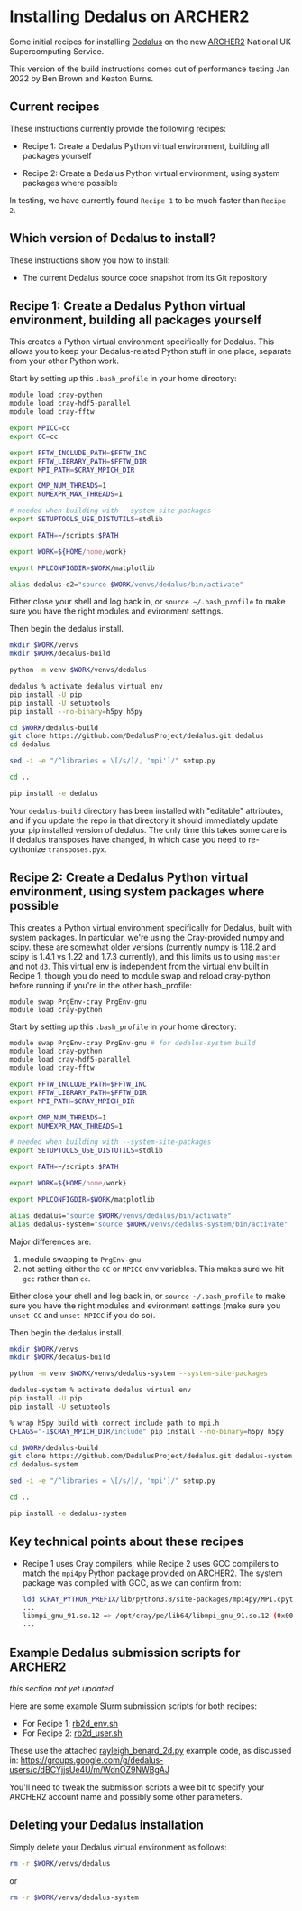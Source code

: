 # Installing Dedalus on ARCHER2

Some initial recipes for installing
[Dedalus](https://github.com/DedalusProject/dedalus)
on the new
[ARCHER2](https://www.archer2.ac.uk/) National UK Supercomputing Service.

This version of the build instructions comes out of performance testing Jan 2022 by Ben Brown and Keaton Burns.

## Current recipes

These instructions currently provide the following recipes:

* Recipe 1: Create a Dedalus Python virtual environment, building all packages yourself

* Recipe 2: Create a Dedalus Python virtual environment, using system packages where possible

In testing, we have currently found `Recipe 1` to be much faster than `Recipe 2`.


## Which version of Dedalus to install?

These instructions show you how to install:

* The current Dedalus source code snapshot from its Git repository

## Recipe 1: Create a Dedalus Python virtual environment, building all packages yourself

This creates a Python virtual environment specifically for Dedalus. This allows
you to keep your Dedalus-related Python stuff in one place, separate from your
other Python work.

Start by setting up this `.bash_profile` in your home directory:

```bash
module load cray-python
module load cray-hdf5-parallel
module load cray-fftw

export MPICC=cc
export CC=cc

export FFTW_INCLUDE_PATH=$FFTW_INC
export FFTW_LIBRARY_PATH=$FFTW_DIR
export MPI_PATH=$CRAY_MPICH_DIR

export OMP_NUM_THREADS=1
export NUMEXPR_MAX_THREADS=1

# needed when building with --system-site-packages
export SETUPTOOLS_USE_DISTUTILS=stdlib

export PATH=~/scripts:$PATH

export WORK=${HOME/home/work}

export MPLCONFIGDIR=$WORK/matplotlib

alias dedalus-d2="source $WORK/venvs/dedalus/bin/activate"
```

Either close your shell and log back in, or `source ~/.bash_profile` to make sure you have the right modules and evironment settings.

Then begin the dedalus install.

```bash
mkdir $WORK/venvs
mkdir $WORK/dedalus-build

python -m venv $WORK/venvs/dedalus

dedalus % activate dedalus virtual env
pip install -U pip
pip install -U setuptools
pip install --no-binary=h5py h5py

cd $WORK/dedalus-build
git clone https://github.com/DedalusProject/dedalus.git dedalus
cd dedalus

sed -i -e "/^libraries = \[/s/]/, 'mpi']/" setup.py

cd ..

pip install -e dedalus
```

Your `dedalus-build` directory has been installed with "editable" attributes, and if you update the repo in that directory it should immediately update your pip installed version of dedalus.  The only time this takes some care is if dedalus transposes have changed, in which case you need to re-cythonize `transposes.pyx`. 

## Recipe 2: Create a Dedalus Python virtual environment, using system packages where possible

This creates a Python virtual environment specifically for Dedalus, built with system packages.  In particular, we're using the Cray-provided numpy and scipy.  these are somewhat older versions (currently numpy is 1.18.2 and scipy is 1.4.1 vs 1.22 and 1.7.3 currently), and this limits us to using `master` and not `d3`.  This virtual env is independent from the virtual env built in Recipe 1, though you do need to module swap and reload cray-python before running if you're in the other bash_profile:
```
module swap PrgEnv-cray PrgEnv-gnu
module load cray-python
```

Start by setting up this `.bash_profile` in your home directory:

```bash
module swap PrgEnv-cray PrgEnv-gnu # for dedalus-system build
module load cray-python
module load cray-hdf5-parallel
module load cray-fftw

export FFTW_INCLUDE_PATH=$FFTW_INC
export FFTW_LIBRARY_PATH=$FFTW_DIR
export MPI_PATH=$CRAY_MPICH_DIR

export OMP_NUM_THREADS=1
export NUMEXPR_MAX_THREADS=1

# needed when building with --system-site-packages
export SETUPTOOLS_USE_DISTUTILS=stdlib

export PATH=~/scripts:$PATH

export WORK=${HOME/home/work}

export MPLCONFIGDIR=$WORK/matplotlib

alias dedalus="source $WORK/venvs/dedalus/bin/activate"
alias dedalus-system="source $WORK/venvs/dedalus-system/bin/activate"
```
Major differences are:
1. module swapping to `PrgEnv-gnu`
2. not setting either the `CC` or `MPICC` env variables.  This makes sure we hit `gcc` rather than `cc`.

Either close your shell and log back in, or `source ~/.bash_profile` to make sure you have the right modules and evironment settings (make sure you `unset CC` and `unset MPICC` if you do so).

Then begin the dedalus install.

```bash
mkdir $WORK/venvs
mkdir $WORK/dedalus-build

python -m venv $WORK/venvs/dedalus-system --system-site-packages

dedalus-system % activate dedalus virtual env
pip install -U pip
pip install -U setuptools

% wrap h5py build with correct include path to mpi.h
CFLAGS="-I$CRAY_MPICH_DIR/include" pip install --no-binary=h5py h5py

cd $WORK/dedalus-build
git clone https://github.com/DedalusProject/dedalus.git dedalus-system
cd dedalus-system

sed -i -e "/^libraries = \[/s/]/, 'mpi']/" setup.py

cd ..

pip install -e dedalus-system
```

## Key technical points about these recipes

* Recipe 1 uses Cray compilers, while Recipe 2 uses GCC compilers to match the
  `mpi4py` Python package provided on ARCHER2. The system package was compiled with GCC, as we can
  confirm from:
  ```bash
  ldd $CRAY_PYTHON_PREFIX/lib/python3.8/site-packages/mpi4py/MPI.cpython-38-x86_64-linux-gnu.so
  ...
  libmpi_gnu_91.so.12 => /opt/cray/pe/lib64/libmpi_gnu_91.so.12 (0x00002b0f332e4000)
  ...
  ```

## Example Dedalus submission scripts for ARCHER2

*this section not yet updated*

Here are some example Slurm submission scripts for both recipes:

* For Recipe 1: [rb2d_env.sh](rb2d_venv.sh)
* For Recipe 2: [rb2d_user.sh](rb2d_user.sh)

These use the attached [rayleigh_benard_2d.py](rayleigh_benard_2d.py) example
code, as discussed in:
https://groups.google.com/g/dedalus-users/c/dBCYjjsUe4U/m/WdnOZ9NWBgAJ

You'll need to tweak the submission scripts a wee bit to specify your ARCHER2
account name and possibly some other parameters.

## Deleting your Dedalus installation

Simply delete your Dedalus virtual environment as follows:

```bash
rm -r $WORK/venvs/dedalus
```

or
```bash
rm -r $WORK/venvs/dedalus-system
```
